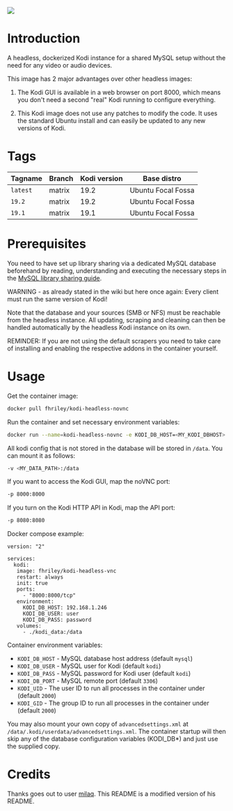 [![](http://kodi.wiki/images/4/43/Side-by-side-dark-transparent.png)](https://kodi.tv/)

# Introduction

A headless, dockerized Kodi instance for a shared MySQL setup without the need for any video or audio devices.

This image has 2 major advantages over other headless images:

1. The Kodi GUI is available in a web browser on port 8000, which means you don't need a second "real" Kodi running to configure everything.

2. This Kodi image does not use any patches to modify the code. It uses the standard Ubuntu install and can easily be updated to any new versions of Kodi.

# Tags

| Tagname              | Branch      | Kodi version | Base distro          |
|----------------------|-------------|--------------|----------------------|
| `latest`             | matrix      | 19.2         | Ubuntu Focal Fossa   |
| `19.2`               | matrix      | 19.2         | Ubuntu Focal Fossa   |
| `19.1`               | matrix      | 19.1         | Ubuntu Focal Fossa   |

# Prerequisites
You need to have set up library sharing via a dedicated MySQL database beforehand by reading, understanding and executing the necessary steps in the [MySQL library sharing guide](http://kodi.wiki/view/MySQL).

WARNING - as already stated in the wiki but here once again: Every client must run the same version of Kodi!

Note that the database and your sources (SMB or NFS) must be reachable from the headless instance.
All updating, scraping and cleaning can then be handled automatically by the headless Kodi instance on its own.

REMINDER: If you are not using the default scrapers you need to take care of installing and enabling the respective addons in the container yourself.

# Usage

Get the container image:
```bash
docker pull fhriley/kodi-headless-novnc
```

Run the container and set necessary environment variables:
```bash
docker run --name=kodi-headless-novnc -e KODI_DB_HOST=<MY_KODI_DBHOST> -e KODI_DB_USER=<MY_KODI_DBUSER> -e KODI_DB_PASS=<MY_KODI_DBPASS> fhriley/kodi-headless-novnc
```

All kodi config that is not stored in the database will be stored in `/data`. You can mount it as follows:

```bash
-v <MY_DATA_PATH>:/data
```

If you want to access the Kodi GUI, map the noVNC port:
```bash
-p 8000:8000
```

If you turn on the Kodi HTTP API in Kodi, map the API port:
```bash
-p 8080:8080
```

Docker compose example:

```
version: "2"

services:
  kodi:
   image: fhriley/kodi-headless-vnc
   restart: always
   init: true
   ports:
     - "8000:8000/tcp"
   environment:
     KODI_DB_HOST: 192.168.1.246
     KODI_DB_USER: user
     KODI_DB_PASS: password
   volumes:
     - ./kodi_data:/data
```

Container environment variables:

* `KODI_DB_HOST` - MySQL database host address (default `mysql`)
* `KODI_DB_USER` - MySQL user for Kodi (default `kodi`)
* `KODI_DB_PASS` - MySQL password for Kodi user (default `kodi`)
* `KODI_DB_PORT` - MySQL remote port (default `3306`)
* `KODI_UID` - The user ID to run all processes in the container under (default `2000`)
* `KODI_GID` - The group ID to run all processes in the container under (default `2000`)

You may also mount your own copy of `advancedsettings.xml` at `/data/.kodi/userdata/advancedsettings.xml`. The container startup will then skip any of the database configuration variables (KODI_DB*) and just use the supplied copy.

# Credits

Thanks goes out to user [milaq](https://github.com/milaq/kodi-headless). This README is a modified version of his README.
